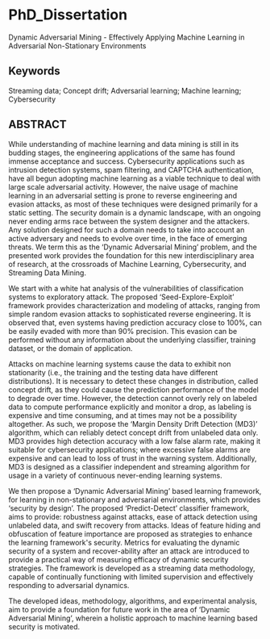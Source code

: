 # PhD_Dissertation
Dynamic Adversarial Mining - Effectively Applying Machine Learning in Adversarial Non-Stationary Environments

## Keywords
Streaming data; Concept drift; Adversarial learning; Machine learning; Cybersecurity 

## ABSTRACT

While understanding of machine learning and data mining is still in its budding stages, the engineering applications of the same has found immense acceptance and success. Cybersecurity applications such as intrusion detection systems, spam filtering, and CAPTCHA authentication, have all begun adopting machine learning as a viable technique to deal with large scale adversarial activity. However, the naive usage of machine learning in an adversarial setting is prone to reverse engineering and evasion attacks, as most of these techniques were designed primarily for a static setting. The security domain is a dynamic landscape, with an ongoing never ending arms race between the system designer and the attackers.  Any solution designed for such a domain needs to take into account an active adversary and needs to evolve over time, in the face of emerging threats. We term this as the ‘Dynamic Adversarial Mining’ problem, and the presented work provides the foundation for this new interdisciplinary area of research, at the crossroads of Machine Learning, Cybersecurity, and Streaming Data Mining.

We start with a white hat analysis of the vulnerabilities of classification systems to exploratory attack. The proposed ‘Seed-Explore-Exploit’ framework provides characterization and modeling of attacks, ranging from simple random evasion attacks to sophisticated reverse engineering. It is observed that, even systems having prediction accuracy close to 100%, can be easily evaded with more than 90% precision. This evasion can be performed without any information about the underlying classifier, training dataset, or the domain of application. 

Attacks on machine learning systems cause the data to exhibit non stationarity (i.e., the training and the testing data have different distributions). It is necessary to detect these changes in distribution, called concept drift, as they could cause the prediction performance of the model to degrade over time. However, the detection cannot overly rely on labeled data to compute performance explicitly and monitor a drop, as labeling is expensive and time consuming, and at times may not be a possibility altogether. As such, we propose the ‘Margin Density Drift Detection (MD3)’ algorithm, which can reliably detect concept drift from unlabeled data only. MD3 provides high detection accuracy with a low false alarm rate, making it suitable for cybersecurity applications; where excessive false alarms are expensive and can lead to loss of trust in the warning system. Additionally, MD3 is designed as a classifier independent and streaming algorithm for usage in a variety of continuous never-ending learning systems.

We then propose a ‘Dynamic Adversarial Mining’ based learning framework, for learning in non-stationary and adversarial environments, which provides ‘security by design’. The proposed ‘Predict-Detect’ classifier framework, aims to provide: robustness against attacks, ease of attack detection using unlabeled data, and swift recovery from attacks. Ideas of feature hiding and obfuscation of feature importance are proposed as strategies to enhance the learning framework's security. Metrics for evaluating the dynamic security of a system and recover-ability after an attack are introduced to provide a practical way of measuring efficacy of dynamic security strategies. The framework is developed as a streaming data methodology, capable of continually functioning with limited supervision and effectively responding to adversarial dynamics.  

The developed ideas, methodology, algorithms, and experimental analysis, aim to provide a foundation for future work in the area of ‘Dynamic Adversarial Mining’, wherein a holistic approach to machine learning based security is motivated.
